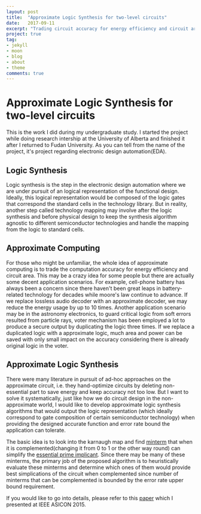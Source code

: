 ```yaml
---
layout: post
title:  "Approximate Logic Synthesis for two-level circuits"
date:   2017-09-11
excerpt: "Trading circuit accuracy for energy efficiency and circuit area."
project: true
tag:
- jekyll
- moon
- blog
- about
- theme
comments: true
---
```


Approximate Logic Synthesis for two-level circuits
==================================================

This is the work I did during my undergraduate study. I started the project while doing research intership at the University of Alberta and finished it after I returned to Fudan University. As you can tell from the name of the project, it's project regarding electronic design automation(EDA).

## Logic Synthesis
Logic synthesis is the step in the electronic design automation where we are under pursuit of an logical representation of the functional design. Ideally, this logical representation would be composed of the logic gates that correspond the standard cells in the technology library. But in reality, another step called technology mapping may involve after the logic synthesis and before physical design to keep the synthesis algorithm agnostic to different semiconductor technologies and handle the mapping from the logic to standard cells.

## Approximate Computing
For those who might be unfamiliar, the whole idea of approximate computing is to trade the computation accuracy for energy efficiency and circuit area. This may be a crazy idea for some people but there are actually some decent application scenarios. For example, cell-phone battery has always been a concern since there haven't been great leaps in battery-related technology for decades while moore's law continue to advance. If we replace lossless audio decoder with an approximate decoder, we may reduce the energy usage by up to 10 times. Another application scenario may be in the astronomy electronics, to guard critical logic from soft errors resulted from particle rays, voter mechanism has been employed a lot to produce a secure output by duplicating the logic three times. If we replace a duplicated logic with a approximate logic, much area and power can be saved with only small impact on the accuracy considering there is already original logic in the voter.

## Approximate Logic Synthesis
There were many literature in pursuit of ad-hoc approaches on the approximate circuit, i.e. they hand-optimize circuits by deleting non-essential part to save energy and keep accuracy not too low. But I want to solve it systematically, just like how we do circuit design in the non-approximate world, I would like to develop approximate logic synthesis algorithms that would output the logic representation (which ideally correspond to gate composition of certain semiconductor technology) when providing the designed accurate function and error rate bound the application can tolerate.

The basic idea is to look into the karnaugh map and find [minterm](https://en.wiktionary.org/wiki/minterm) that when it is complemented(changing it from 0 to 1 or the other way round) can simplify the [essential prime implicant](https://en.wiktionary.org/wiki/essential_prime_implicant). Since there may be many of these minterms, the primary job of the proposed algorithm is to heuristically evaluate these minterms and determine which ones of them would provide best simplications of the circuit when complemented since number of minterms that can be complemented is bounded by the error rate upper bound requirement.

If you would like to go into details, please refer to this [paper](http://ieeexplore.ieee.org/document/7516961/) which I presented at IEEE ASICON 2015.
